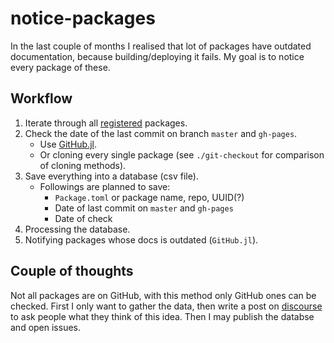 # notice-packages

In the last couple of months I realised that lot of packages have outdated documentation, because building/deploying it fails.
My goal is to notice every package of these.

## Workflow

1. Iterate through all [registered](https://github.com/JuliaRegistries/General) packages.
2. Check the date of the last commit on branch `master` and `gh-pages`.
	* Use [GitHub.jl](https://github.com/JuliaWeb/GitHub.jl).
	* Or cloning every single package (see `./git-checkout` for comparison of cloning methods).
3. Save everything into a database (csv file).
	* Followings are planned to save:
		* `Package.toml` or package name, repo, UUID(?)
		* Date of last commit on `master` and `gh-pages`
		* Date of check
4. Processing the database.
5. Notifying packages whose docs is outdated (`GitHub.jl`).

## Couple of thoughts

Not all packages are on GitHub, with this method only GitHub ones can be checked.
First I only want to gather the data, then write a post on [discourse](https://discourse.julialang.org/) to ask people what they think of this idea.
Then I may publish the databse and open issues.
